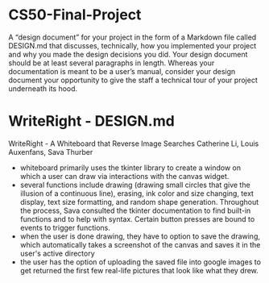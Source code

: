 # CS50-Final-Project
A “design document” for your project in the form of a Markdown file called DESIGN.md that discusses, technically, how you implemented your project and why you made the design decisions you did. Your design document should be at least several paragraphs in length. Whereas your documentation is meant to be a user’s manual, consider your design document your opportunity to give the staff a technical tour of your project underneath its hood.

# WriteRight - DESIGN.md
WriteRight - A Whiteboard that Reverse Image Searches
Catherine Li, Louis Auxenfans, Sava Thurber

- whiteboard primarily uses the tkinter library to create a window on which a user can draw via interactions with the canvas widget. 
- several functions include drawing (drawing small circles that give the illusion of a continuous line), erasing, ink color and size changing, text display, text size formatting, and random shape generation. Throughout the process, Sava consulted the tkinter documentation to find built-in functions and to help with syntax. Certain button presses are bound to events to trigger functions.
- when the user is done drawing, they have to option to save the drawing, which automatically takes a screenshot of the canvas and saves it in the user's active directory
- the user has the option of uploading the saved file into google images to get returned the first few real-life pictures that look like what they drew.